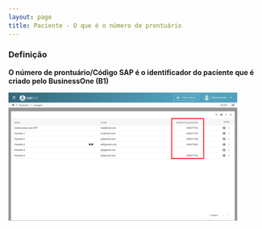 ```yaml
---
layout: page
title: Paciente - O que é o número de prontuário
---
```


### Definição
**O número de prontuário/Código SAP é o identificador do paciente que é criado pelo BusinessOne (B1)** 

<div class="text-center"> 
  <img alt="Número de prontuário" src="o-que-e-o-numero-de-prontuario-img-01.png" style="width: 90%;">
</div>

